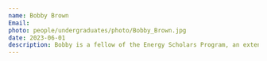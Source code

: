 ```yaml
---
name: Bobby Brown
Email:
photo: people/undergraduates/photo/Bobby_Brown.jpg
date: 2023-06-01
description: Bobby is a fellow of the Energy Scholars Program, an extension of SURF.
---
```

